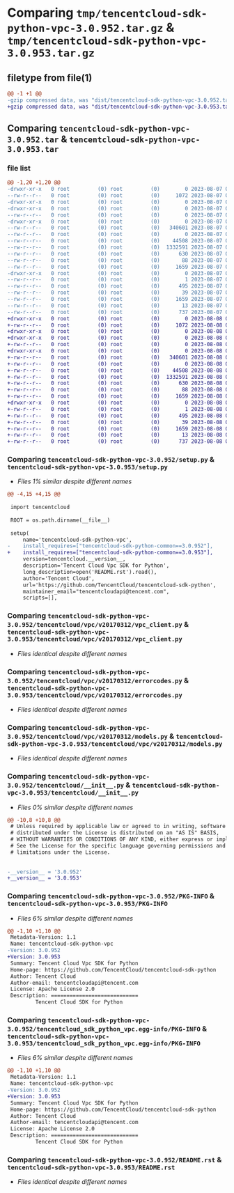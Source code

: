 # Comparing `tmp/tencentcloud-sdk-python-vpc-3.0.952.tar.gz` & `tmp/tencentcloud-sdk-python-vpc-3.0.953.tar.gz`

## filetype from file(1)

```diff
@@ -1 +1 @@
-gzip compressed data, was "dist/tencentcloud-sdk-python-vpc-3.0.952.tar", last modified: Mon Aug  7 09:06:45 2023, max compression
+gzip compressed data, was "dist/tencentcloud-sdk-python-vpc-3.0.953.tar", last modified: Tue Aug  8 00:36:08 2023, max compression
```

## Comparing `tencentcloud-sdk-python-vpc-3.0.952.tar` & `tencentcloud-sdk-python-vpc-3.0.953.tar`

### file list

```diff
@@ -1,20 +1,20 @@
-drwxr-xr-x   0 root         (0) root         (0)        0 2023-08-07 09:06:45.000000 tencentcloud-sdk-python-vpc-3.0.952/
--rw-r--r--   0 root         (0) root         (0)     1072 2023-08-07 09:06:45.000000 tencentcloud-sdk-python-vpc-3.0.952/setup.py
-drwxr-xr-x   0 root         (0) root         (0)        0 2023-08-07 09:06:45.000000 tencentcloud-sdk-python-vpc-3.0.952/tencentcloud/
-drwxr-xr-x   0 root         (0) root         (0)        0 2023-08-07 09:06:45.000000 tencentcloud-sdk-python-vpc-3.0.952/tencentcloud/vpc/
--rw-r--r--   0 root         (0) root         (0)        0 2023-08-07 09:06:45.000000 tencentcloud-sdk-python-vpc-3.0.952/tencentcloud/vpc/__init__.py
-drwxr-xr-x   0 root         (0) root         (0)        0 2023-08-07 09:06:45.000000 tencentcloud-sdk-python-vpc-3.0.952/tencentcloud/vpc/v20170312/
--rw-r--r--   0 root         (0) root         (0)   340601 2023-08-07 09:06:45.000000 tencentcloud-sdk-python-vpc-3.0.952/tencentcloud/vpc/v20170312/vpc_client.py
--rw-r--r--   0 root         (0) root         (0)        0 2023-08-07 09:06:45.000000 tencentcloud-sdk-python-vpc-3.0.952/tencentcloud/vpc/v20170312/__init__.py
--rw-r--r--   0 root         (0) root         (0)    44508 2023-08-07 09:06:45.000000 tencentcloud-sdk-python-vpc-3.0.952/tencentcloud/vpc/v20170312/errorcodes.py
--rw-r--r--   0 root         (0) root         (0)  1332591 2023-08-07 09:06:45.000000 tencentcloud-sdk-python-vpc-3.0.952/tencentcloud/vpc/v20170312/models.py
--rw-r--r--   0 root         (0) root         (0)      630 2023-08-07 09:06:45.000000 tencentcloud-sdk-python-vpc-3.0.952/tencentcloud/__init__.py
--rw-r--r--   0 root         (0) root         (0)       88 2023-08-07 09:06:45.000000 tencentcloud-sdk-python-vpc-3.0.952/setup.cfg
--rw-r--r--   0 root         (0) root         (0)     1659 2023-08-07 09:06:45.000000 tencentcloud-sdk-python-vpc-3.0.952/PKG-INFO
-drwxr-xr-x   0 root         (0) root         (0)        0 2023-08-07 09:06:45.000000 tencentcloud-sdk-python-vpc-3.0.952/tencentcloud_sdk_python_vpc.egg-info/
--rw-r--r--   0 root         (0) root         (0)        1 2023-08-07 09:06:45.000000 tencentcloud-sdk-python-vpc-3.0.952/tencentcloud_sdk_python_vpc.egg-info/dependency_links.txt
--rw-r--r--   0 root         (0) root         (0)      495 2023-08-07 09:06:45.000000 tencentcloud-sdk-python-vpc-3.0.952/tencentcloud_sdk_python_vpc.egg-info/SOURCES.txt
--rw-r--r--   0 root         (0) root         (0)       39 2023-08-07 09:06:45.000000 tencentcloud-sdk-python-vpc-3.0.952/tencentcloud_sdk_python_vpc.egg-info/requires.txt
--rw-r--r--   0 root         (0) root         (0)     1659 2023-08-07 09:06:45.000000 tencentcloud-sdk-python-vpc-3.0.952/tencentcloud_sdk_python_vpc.egg-info/PKG-INFO
--rw-r--r--   0 root         (0) root         (0)       13 2023-08-07 09:06:45.000000 tencentcloud-sdk-python-vpc-3.0.952/tencentcloud_sdk_python_vpc.egg-info/top_level.txt
--rw-r--r--   0 root         (0) root         (0)      737 2023-08-07 09:06:45.000000 tencentcloud-sdk-python-vpc-3.0.952/README.rst
+drwxr-xr-x   0 root         (0) root         (0)        0 2023-08-08 00:36:08.000000 tencentcloud-sdk-python-vpc-3.0.953/
+-rw-r--r--   0 root         (0) root         (0)     1072 2023-08-08 00:36:08.000000 tencentcloud-sdk-python-vpc-3.0.953/setup.py
+drwxr-xr-x   0 root         (0) root         (0)        0 2023-08-08 00:36:08.000000 tencentcloud-sdk-python-vpc-3.0.953/tencentcloud/
+drwxr-xr-x   0 root         (0) root         (0)        0 2023-08-08 00:36:08.000000 tencentcloud-sdk-python-vpc-3.0.953/tencentcloud/vpc/
+-rw-r--r--   0 root         (0) root         (0)        0 2023-08-08 00:36:08.000000 tencentcloud-sdk-python-vpc-3.0.953/tencentcloud/vpc/__init__.py
+drwxr-xr-x   0 root         (0) root         (0)        0 2023-08-08 00:36:08.000000 tencentcloud-sdk-python-vpc-3.0.953/tencentcloud/vpc/v20170312/
+-rw-r--r--   0 root         (0) root         (0)   340601 2023-08-08 00:36:08.000000 tencentcloud-sdk-python-vpc-3.0.953/tencentcloud/vpc/v20170312/vpc_client.py
+-rw-r--r--   0 root         (0) root         (0)        0 2023-08-08 00:36:08.000000 tencentcloud-sdk-python-vpc-3.0.953/tencentcloud/vpc/v20170312/__init__.py
+-rw-r--r--   0 root         (0) root         (0)    44508 2023-08-08 00:36:08.000000 tencentcloud-sdk-python-vpc-3.0.953/tencentcloud/vpc/v20170312/errorcodes.py
+-rw-r--r--   0 root         (0) root         (0)  1332591 2023-08-08 00:36:08.000000 tencentcloud-sdk-python-vpc-3.0.953/tencentcloud/vpc/v20170312/models.py
+-rw-r--r--   0 root         (0) root         (0)      630 2023-08-08 00:36:08.000000 tencentcloud-sdk-python-vpc-3.0.953/tencentcloud/__init__.py
+-rw-r--r--   0 root         (0) root         (0)       88 2023-08-08 00:36:08.000000 tencentcloud-sdk-python-vpc-3.0.953/setup.cfg
+-rw-r--r--   0 root         (0) root         (0)     1659 2023-08-08 00:36:08.000000 tencentcloud-sdk-python-vpc-3.0.953/PKG-INFO
+drwxr-xr-x   0 root         (0) root         (0)        0 2023-08-08 00:36:08.000000 tencentcloud-sdk-python-vpc-3.0.953/tencentcloud_sdk_python_vpc.egg-info/
+-rw-r--r--   0 root         (0) root         (0)        1 2023-08-08 00:36:08.000000 tencentcloud-sdk-python-vpc-3.0.953/tencentcloud_sdk_python_vpc.egg-info/dependency_links.txt
+-rw-r--r--   0 root         (0) root         (0)      495 2023-08-08 00:36:08.000000 tencentcloud-sdk-python-vpc-3.0.953/tencentcloud_sdk_python_vpc.egg-info/SOURCES.txt
+-rw-r--r--   0 root         (0) root         (0)       39 2023-08-08 00:36:08.000000 tencentcloud-sdk-python-vpc-3.0.953/tencentcloud_sdk_python_vpc.egg-info/requires.txt
+-rw-r--r--   0 root         (0) root         (0)     1659 2023-08-08 00:36:08.000000 tencentcloud-sdk-python-vpc-3.0.953/tencentcloud_sdk_python_vpc.egg-info/PKG-INFO
+-rw-r--r--   0 root         (0) root         (0)       13 2023-08-08 00:36:08.000000 tencentcloud-sdk-python-vpc-3.0.953/tencentcloud_sdk_python_vpc.egg-info/top_level.txt
+-rw-r--r--   0 root         (0) root         (0)      737 2023-08-08 00:36:08.000000 tencentcloud-sdk-python-vpc-3.0.953/README.rst
```

### Comparing `tencentcloud-sdk-python-vpc-3.0.952/setup.py` & `tencentcloud-sdk-python-vpc-3.0.953/setup.py`

 * *Files 1% similar despite different names*

```diff
@@ -4,15 +4,15 @@
 
 import tencentcloud
 
 ROOT = os.path.dirname(__file__)
 
 setup(
     name='tencentcloud-sdk-python-vpc',
-    install_requires=["tencentcloud-sdk-python-common==3.0.952"],
+    install_requires=["tencentcloud-sdk-python-common==3.0.953"],
     version=tencentcloud.__version__,
     description='Tencent Cloud Vpc SDK for Python',
     long_description=open('README.rst').read(),
     author='Tencent Cloud',
     url='https://github.com/TencentCloud/tencentcloud-sdk-python',
     maintainer_email="tencentcloudapi@tencent.com",
     scripts=[],
```

### Comparing `tencentcloud-sdk-python-vpc-3.0.952/tencentcloud/vpc/v20170312/vpc_client.py` & `tencentcloud-sdk-python-vpc-3.0.953/tencentcloud/vpc/v20170312/vpc_client.py`

 * *Files identical despite different names*

### Comparing `tencentcloud-sdk-python-vpc-3.0.952/tencentcloud/vpc/v20170312/errorcodes.py` & `tencentcloud-sdk-python-vpc-3.0.953/tencentcloud/vpc/v20170312/errorcodes.py`

 * *Files identical despite different names*

### Comparing `tencentcloud-sdk-python-vpc-3.0.952/tencentcloud/vpc/v20170312/models.py` & `tencentcloud-sdk-python-vpc-3.0.953/tencentcloud/vpc/v20170312/models.py`

 * *Files identical despite different names*

### Comparing `tencentcloud-sdk-python-vpc-3.0.952/tencentcloud/__init__.py` & `tencentcloud-sdk-python-vpc-3.0.953/tencentcloud/__init__.py`

 * *Files 0% similar despite different names*

```diff
@@ -10,8 +10,8 @@
 # Unless required by applicable law or agreed to in writing, software
 # distributed under the License is distributed on an "AS IS" BASIS,
 # WITHOUT WARRANTIES OR CONDITIONS OF ANY KIND, either express or implied.
 # See the License for the specific language governing permissions and
 # limitations under the License.
 
 
-__version__ = '3.0.952'
+__version__ = '3.0.953'
```

### Comparing `tencentcloud-sdk-python-vpc-3.0.952/PKG-INFO` & `tencentcloud-sdk-python-vpc-3.0.953/PKG-INFO`

 * *Files 6% similar despite different names*

```diff
@@ -1,10 +1,10 @@
 Metadata-Version: 1.1
 Name: tencentcloud-sdk-python-vpc
-Version: 3.0.952
+Version: 3.0.953
 Summary: Tencent Cloud Vpc SDK for Python
 Home-page: https://github.com/TencentCloud/tencentcloud-sdk-python
 Author: Tencent Cloud
 Author-email: tencentcloudapi@tencent.com
 License: Apache License 2.0
 Description: ============================
         Tencent Cloud SDK for Python
```

### Comparing `tencentcloud-sdk-python-vpc-3.0.952/tencentcloud_sdk_python_vpc.egg-info/PKG-INFO` & `tencentcloud-sdk-python-vpc-3.0.953/tencentcloud_sdk_python_vpc.egg-info/PKG-INFO`

 * *Files 6% similar despite different names*

```diff
@@ -1,10 +1,10 @@
 Metadata-Version: 1.1
 Name: tencentcloud-sdk-python-vpc
-Version: 3.0.952
+Version: 3.0.953
 Summary: Tencent Cloud Vpc SDK for Python
 Home-page: https://github.com/TencentCloud/tencentcloud-sdk-python
 Author: Tencent Cloud
 Author-email: tencentcloudapi@tencent.com
 License: Apache License 2.0
 Description: ============================
         Tencent Cloud SDK for Python
```

### Comparing `tencentcloud-sdk-python-vpc-3.0.952/README.rst` & `tencentcloud-sdk-python-vpc-3.0.953/README.rst`

 * *Files identical despite different names*

